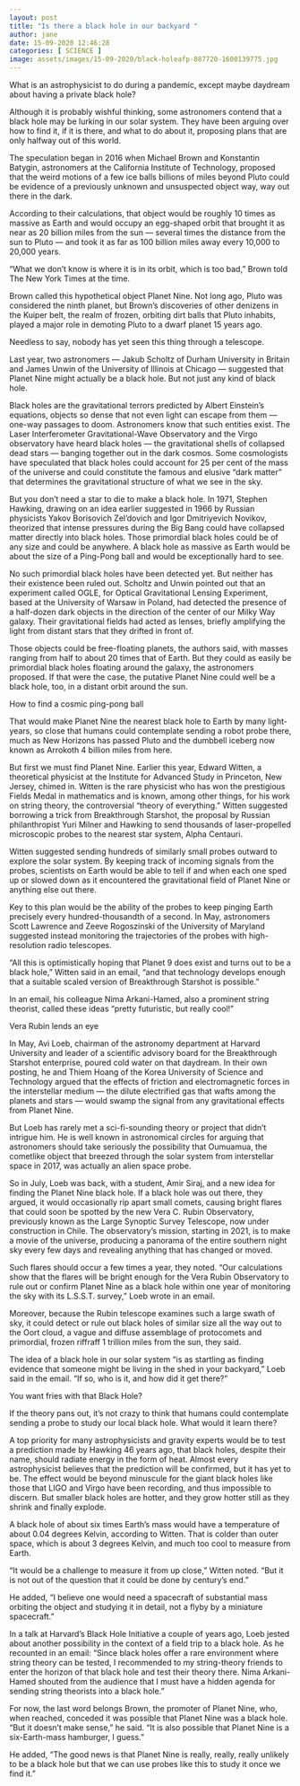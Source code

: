 ```yaml
---
layout: post
title: "Is there a black hole in our backyard "
author: jane 
date: 15-09-2020 12:46:28 
categories: [ SCIENCE ] 
image: assets/images/15-09-2020/black-holeafp-887720-1600139775.jpg
---
```

What is an astrophysicist to do during a pandemic, except maybe daydream about having a private black hole?

Although it is probably wishful thinking, some astronomers contend that a black hole may be lurking in our solar system. They have been arguing over how to find it, if it is there, and what to do about it, proposing plans that are only halfway out of this world.

The speculation began in 2016 when Michael Brown and Konstantin Batygin, astronomers at the California Institute of Technology, proposed that the weird motions of a few ice balls billions of miles beyond Pluto could be evidence of a previously unknown and unsuspected object way, way out there in the dark.

According to their calculations, that object would be roughly 10 times as massive as Earth and would occupy an egg-shaped orbit that brought it as near as 20 billion miles from the sun — several times the distance from the sun to Pluto — and took it as far as 100 billion miles away every 10,000 to 20,000 years.

“What we don’t know is where it is in its orbit, which is too bad,” Brown told The New York Times at the time.

Brown called this hypothetical object Planet Nine. Not long ago, Pluto was considered the ninth planet, but Brown’s discoveries of other denizens in the Kuiper belt, the realm of frozen, orbiting dirt balls that Pluto inhabits, played a major role in demoting Pluto to a dwarf planet 15 years ago.

Needless to say, nobody has yet seen this thing through a telescope.

Last year, two astronomers — Jakub Scholtz of Durham University in Britain and James Unwin of the University of Illinois at Chicago — suggested that Planet Nine might actually be a black hole. But not just any kind of black hole.

Black holes are the gravitational terrors predicted by Albert Einstein’s equations, objects so dense that not even light can escape from them — one-way passages to doom. Astronomers know that such entities exist. The Laser Interferometer Gravitational-Wave Observatory and the Virgo observatory have heard black holes — the gravitational shells of collapsed dead stars — banging together out in the dark cosmos. Some cosmologists have speculated that black holes could account for 25 per cent of the mass of the universe and could constitute the famous and elusive “dark matter” that determines the gravitational structure of what we see in the sky.

But you don’t need a star to die to make a black hole. In 1971, Stephen Hawking, drawing on an idea earlier suggested in 1966 by Russian physicists Yakov Borisovich Zel’dovich and Igor Dmitriyevich Novikov, theorized that intense pressures during the Big Bang could have collapsed matter directly into black holes. Those primordial black holes could be of any size and could be anywhere. A black hole as massive as Earth would be about the size of a Ping-Pong ball and would be exceptionally hard to see.

No such primordial black holes have been detected yet. But neither has their existence been ruled out. Scholtz and Unwin pointed out that an experiment called OGLE, for Optical Gravitational Lensing Experiment, based at the University of Warsaw in Poland, had detected the presence of a half-dozen dark objects in the direction of the center of our Milky Way galaxy. Their gravitational fields had acted as lenses, briefly amplifying the light from distant stars that they drifted in front of.

Those objects could be free-floating planets, the authors said, with masses ranging from half to about 20 times that of Earth. But they could as easily be primordial black holes floating around the galaxy, the astronomers proposed. If that were the case, the putative Planet Nine could well be a black hole, too, in a distant orbit around the sun.

How to find a cosmic ping-pong ball

That would make Planet Nine the nearest black hole to Earth by many light-years, so close that humans could contemplate sending a robot probe there, much as New Horizons has passed Pluto and the dumbbell iceberg now known as Arrokoth 4 billion miles from here.

But first we must find Planet Nine. Earlier this year, Edward Witten, a theoretical physicist at the Institute for Advanced Study in Princeton, New Jersey, chimed in. Witten is the rare physicist who has won the prestigious Fields Medal in mathematics and is known, among other things, for his work on string theory, the controversial “theory of everything.” Witten suggested borrowing a trick from Breakthrough Starshot, the proposal by Russian philanthropist Yuri Milner and Hawking to send thousands of laser-propelled microscopic probes to the nearest star system, Alpha Centauri.

Witten suggested sending hundreds of similarly small probes outward to explore the solar system. By keeping track of incoming signals from the probes, scientists on Earth would be able to tell if and when each one sped up or slowed down as it encountered the gravitational field of Planet Nine or anything else out there.

Key to this plan would be the ability of the probes to keep pinging Earth precisely every hundred-thousandth of a second. In May, astronomers Scott Lawrence and Zeeve Rogoszinski of the University of Maryland suggested instead monitoring the trajectories of the probes with high-resolution radio telescopes.

“All this is optimistically hoping that Planet 9 does exist and turns out to be a black hole,” Witten said in an email, “and that technology develops enough that a suitable scaled version of Breakthrough Starshot is possible.”

In an email, his colleague Nima Arkani-Hamed, also a prominent string theorist, called these ideas “pretty futuristic, but really cool!”

Vera Rubin lends an eye

In May, Avi Loeb, chairman of the astronomy department at Harvard University and leader of a scientific advisory board for the Breakthrough Starshot enterprise, poured cold water on that daydream. In their own posting, he and Thiem Hoang of the Korea University of Science and Technology argued that the effects of friction and electromagnetic forces in the interstellar medium — the dilute electrified gas that wafts among the planets and stars — would swamp the signal from any gravitational effects from Planet Nine.

But Loeb has rarely met a sci-fi-sounding theory or project that didn’t intrigue him. He is well known in astronomical circles for arguing that astronomers should take seriously the possibility that Oumuamua, the cometlike object that breezed through the solar system from interstellar space in 2017, was actually an alien space probe.

So in July, Loeb was back, with a student, Amir Siraj, and a new idea for finding the Planet Nine black hole. If a black hole was out there, they argued, it would occasionally rip apart small comets, causing bright flares that could soon be spotted by the new Vera C. Rubin Observatory, previously known as the Large Synoptic Survey Telescope, now under construction in Chile. The observatory’s mission, starting in 2021, is to make a movie of the universe, producing a panorama of the entire southern night sky every few days and revealing anything that has changed or moved.

Such flares should occur a few times a year, they noted. “Our calculations show that the flares will be bright enough for the Vera Rubin Observatory to rule out or confirm Planet Nine as a black hole within one year of monitoring the sky with its L.S.S.T. survey,” Loeb wrote in an email.

Moreover, because the Rubin telescope examines such a large swath of sky, it could detect or rule out black holes of similar size all the way out to the Oort cloud, a vague and diffuse assemblage of protocomets and primordial, frozen riffraff 1 trillion miles from the sun, they said.

The idea of a black hole in our solar system “is as startling as finding evidence that someone might be living in the shed in your backyard,” Loeb said in the email. “If so, who is it, and how did it get there?”

You want fries with that Black Hole?

If the theory pans out, it’s not crazy to think that humans could contemplate sending a probe to study our local black hole. What would it learn there?

A top priority for many astrophysicists and gravity experts would be to test a prediction made by Hawking 46 years ago, that black holes, despite their name, should radiate energy in the form of heat. Almost every astrophysicist believes that the prediction will be confirmed, but it has yet to be. The effect would be beyond minuscule for the giant black holes like those that LIGO and Virgo have been recording, and thus impossible to discern. But smaller black holes are hotter, and they grow hotter still as they shrink and finally explode.

A black hole of about six times Earth’s mass would have a temperature of about 0.04 degrees Kelvin, according to Witten. That is colder than outer space, which is about 3 degrees Kelvin, and much too cool to measure from Earth.

“It would be a challenge to measure it from up close,” Witten noted. “But it is not out of the question that it could be done by century’s end.”

He added, “I believe one would need a spacecraft of substantial mass orbiting the object and studying it in detail, not a flyby by a miniature spacecraft.”

In a talk at Harvard’s Black Hole Initiative a couple of years ago, Loeb jested about another possibility in the context of a field trip to a black hole. As he recounted in an email: “Since black holes offer a rare environment where string theory can be tested, I recommended to my string-theory friends to enter the horizon of that black hole and test their theory there. Nima Arkani-Hamed shouted from the audience that I must have a hidden agenda for sending string theorists into a black hole.”

For now, the last word belongs Brown, the promoter of Planet Nine, who, when reached, conceded it was possible that Planet Nine was a black hole. “But it doesn’t make sense,” he said. “It is also possible that Planet Nine is a six-Earth-mass hamburger, I guess.”

He added, “The good news is that Planet Nine is really, really, really unlikely to be a black hole but that we can use probes like this to study it once we find it.”